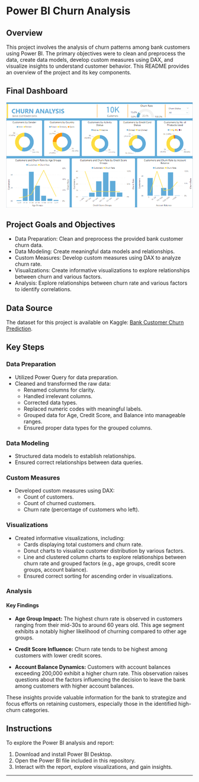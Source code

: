 # Power BI Churn Analysis

## Overview

This project involves the analysis of churn patterns among bank customers using Power BI. The primary objectives were to clean and preprocess the data, create data models, develop custom measures using DAX, and visualize insights to understand customer behavior. This README provides an overview of the project and its key components.

## Final Dashboard

![Power BI Dashboard](https://github.com/ViviyanT/Power_BI_Churn_Analysis/blob/main/Dashboard.png)

## Project Goals and Objectives

- Data Preparation: Clean and preprocess the provided bank customer churn data.
- Data Modeling: Create meaningful data models and relationships.
- Custom Measures: Develop custom measures using DAX to analyze churn rate.
- Visualizations: Create informative visualizations to explore relationships between churn and various factors.
- Analysis: Explore relationships between churn rate and various factors to identify correlations.

## Data Source

The dataset for this project is available on Kaggle: [Bank Customer Churn Prediction](https://www.kaggle.com/datasets/shantanudhakadd/bank-customer-churn-prediction).

## Key Steps

### Data Preparation

- Utilized Power Query for data preparation.
- Cleaned and transformed the raw data:
  - Renamed columns for clarity.
  - Handled irrelevant columns.
  - Corrected data types.
  - Replaced numeric codes with meaningful labels.
  - Grouped data for Age, Credit Score, and Balance into manageable ranges.
  - Ensured proper data types for the grouped columns.

### Data Modeling

- Structured data models to establish relationships.
- Ensured correct relationships between data queries.

### Custom Measures

- Developed custom measures using DAX:
  - Count of customers.
  - Count of churned customers.
  - Churn rate (percentage of customers who left).

### Visualizations

- Created informative visualizations, including:
  - Cards displaying total customers and churn rate.
  - Donut charts to visualize customer distribution by various factors.
  - Line and clustered column charts to explore relationships between churn rate and grouped factors (e.g., age groups, credit score groups, account balance).
  - Ensured correct sorting for ascending order in visualizations.

### Analysis

#### Key Findings

- **Age Group Impact:** The highest churn rate is observed in customers ranging from their mid-30s to around 60 years old. This age segment exhibits a notably higher likelihood of churning compared to other age groups.

- **Credit Score Influence:** Churn rate tends to be highest among customers with lower credit scores.

- **Account Balance Dynamics:** Customers with account balances exceeding 200,000  exhibit a higher churn rate. This observation raises questions about the factors influencing the decision to leave the bank among customers with higher account balances.

These insights provide valuable information for the bank to strategize and focus efforts on retaining customers, especially those in the identified high-churn categories.

## Instructions

To explore the Power BI analysis and report:

1. Download and install Power BI Desktop.
2. Open the Power BI file included in this repository.
3. Interact with the report, explore visualizations, and gain insights.

---

